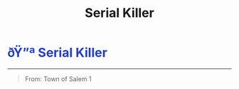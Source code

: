 ﻿---
lang: en-US
title: Serial Killer
prev: Pyromaniac
next: Shroud
---

# <font color="#233fcc">ðŸ”ª <b>Serial Killer</b></font> <Badge text="Killing" type="tip" vertical="middle"/>
---

> From: Town of Salem 1
